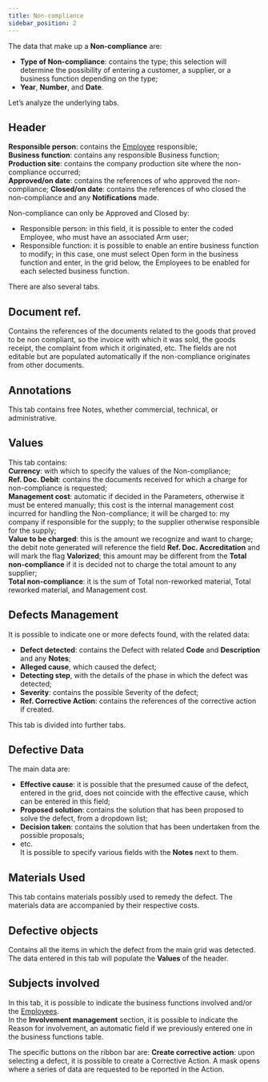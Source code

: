 ```yaml
---
title: Non-compliance
sidebar_position: 2
---
```


The data that make up a **Non-compliance** are:     
- **Type of Non-compliance**: contains the type; this selection will determine the possibility of entering a customer, a supplier, or a business function depending on the type;               
- **Year**, **Number**, and **Date**.

Let’s analyze the underlying tabs.

## Header  
**Responsible person**: contains the [Employee](/docs/project-management/registers/employee/new-employee) responsible;      
**Business function**: contains any responsible Business function;       
**Production site**: contains the company production site where the non-compliance occurred;      
**Approved/on date**: contains the references of who approved the non-compliance;
**Closed/on date**: contains the references of who closed the non-compliance and any **Notifications** made.        

Non-compliance can only be Approved and Closed by:
- Responsible person: in this field, it is possible to enter the coded Employee, who must have an associated Arm user;
- Responsible function: it is possible to enable an entire business function to modify; in this case, one must select Open form in the business function and enter, in the grid below, the Employees to be enabled for each selected business function.

There are also several tabs.

## Document ref.
Contains the references of the documents related to the goods that proved to be non compliant, so the invoice with which it was sold, the goods receipt, the complaint from which it originated, etc. The fields are not editable but are populated automatically if the non-compliance originates from other documents.

## Annotations      
This tab contains free Notes, whether commercial, technical, or administrative.

## Values    
This tab contains:    
**Currency**: with which to specify the values of the Non-compliance;      
**Ref. Doc. Debit**: contains the documents received for which a charge for non-compliance is requested;       
**Management cost**: automatic if decided in the Parameters, otherwise it must be entered manually; this cost is the internal management cost incurred for handling the Non-compliance; it will be charged to: my company if responsible for the supply; to the supplier otherwise responsible for the supply;       
**Value to be charged**: this is the amount we recognize and want to charge; the debit note generated will reference the field **Ref. Doc. Accreditation** and will mark the flag **Valorized**; this amount may be different from the **Total non-compliance** if it is decided not to charge the total amount to any supplier;     
**Total non-compliance**: it is the sum of Total non-reworked material, Total reworked material, and Management cost.             

## Defects Management 
It is possible to indicate one or more defects found, with the related data:     
- **Defect detected**: contains the Defect with related **Code** and **Description** and any **Notes**;     
- **Alleged cause**, which caused the defect;    
- **Detecting step**, with the details of the phase in which the defect was detected;   
- **Severity**: contains the possible Severity of the defect;    
- **Ref. Corrective Action**: contains the references of the corrective action if created.   

This tab is divided into further tabs.        

## Defective Data      
The main data are:      
- **Effective cause**: it is possible that the presumed cause of the defect, entered in the grid, does not coincide with the effective cause, which can be entered in this field;      
- **Proposed solution**: contains the solution that has been proposed to solve the defect, from a dropdown list;     
- **Decision taken**: contains the solution that has been undertaken from the possible proposals;
- etc.     
It is possible to specify various fields with the **Notes** next to them.     

## Materials Used 
This tab contains materials possibly used to remedy the defect. The materials data are accompanied by their respective costs.

## Defective objects 
Contains all the items in which the defect from the main grid was detected. The data entered in this tab will populate the **Values** of the header.

## Subjects involved
In this tab, it is possible to indicate the business functions involved and/or the [Employees](/docs/project-management/registers/employee/new-employee).     
In the **Involvement management** section, it is possible to indicate the Reason for involvement, an automatic field if we previously entered one in the business functions table.    

The specific buttons on the ribbon bar are:
**Create corrective action**: upon selecting a defect, it is possible to create a Corrective Action. A mask opens where a series of data are requested to be reported in the Action.
